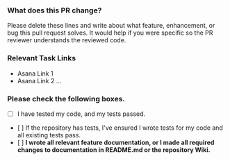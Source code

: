 ### What does this PR change? 
Please delete these lines and write about what feature, enhancement, or bug this pull request solves. It would help if you were specific so the PR reviewer understands the reviewed code. 

### Relevant Task Links 
- Asana Link 1
- Asana Link 2
... 
### Please check the following boxes. 
- [ ] I have tested my code, and my tests passed.
- [ ] If the repository has tests, I've ensured I wrote tests for my code and all existing tests pass.
- [ ] **I wrote all relevant feature documentation, or I made all required changes to documentation in README.md or the repository Wiki.**
